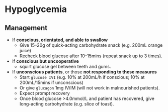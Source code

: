 
# Hypoglycemia


## Management

 - If **conscious, orientated, and able to swallow**
	 - Give 15–20g of quick-acting carbohydrate snack (e.g. 200mL orange juice)
	 - Recheck blood glucose after 10–15mins (repeat snack up to 3 times). 
  - If **conscious but uncooperative**
	  - squirt glucose gel between teeth and gums. 
  - If **unconscious patients**, or those **not responding to these measures**
	  - Start `glucose IVI` (e.g. 10% at 200mL/h if conscious; 10% at 200mL/15mins if unconscious)
	  - Or give `glucagon` 1mg IV/IM (will not work in malnourished patients). 
	  - Expect prompt recovery 
	  - Once blood glucose >4.0mmol/L and patient has recovered, give long-acting carbohydrate (e.g. slice of toast).
